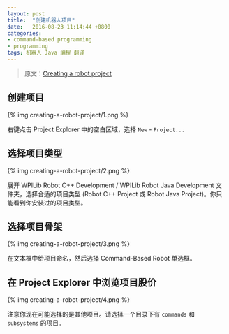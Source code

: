 ```yaml
---		
layout: post		
title:  "创建机器人项目"		
date:   2016-08-23 11:14:44 +0800		
categories:
- command-based programming
- programming
tags: 机器人 Java 编程 翻译
---
```


> 原文：[Creating a robot project](http://wpilib.screenstepslive.com/s/4485/m/13809/l/599733-creating-a-robot-project)

## 创建项目

{% img creating-a-robot-project/1.png %}

右键点击 Project Explorer 中的空白区域，选择 `New` - `Project...`

## 选择项目类型

{% img creating-a-robot-project/2.png %}

展开 WPILib Robot C++ Development / WPILib Robot Java Development 文件夹，选择合适的项目类型
(Robot C++ Project 或 Robot Java Project)。你只能看到你安装过的项目类型。

## 选择项目骨架

{% img creating-a-robot-project/3.png %}

在文本框中给项目命名，然后选择 Command-Based Robot 单选框。

## 在 Project Explorer 中浏览项目股价

{% img creating-a-robot-project/4.png %}

注意你现在可能选择的是其他项目。请选择一个目录下有 `commands` 和 `subsystems` 的项目。

